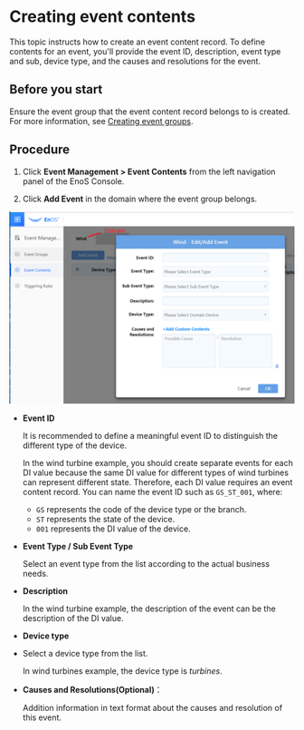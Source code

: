 # Creating event contents

This topic instructs how to create an event content record. To define contents for an event, you'll provide the event ID, description, event type and sub, device type, and the causes and resolutions for the event.

## Before you start

Ensure the event group that the event content record belongs to is created. For more information, see [Creating event groups](create_event_group).

## Procedure

1. Click **Event Management > Event Contents** from the left navigation panel of the EnoS Console.

2. Click **Add Event** in the domain where the event group belongs.

  ![1](/media/create_event_window.png)

  - **Event ID**

    It is recommended to define a meaningful event ID to distinguish the different type of the device.

    In the wind turbine example, you should create separate events for each DI value because the same DI value for different types of wind turbines can represent different state. Therefore, each DI value requires an event content record. You can name the event ID such as `GS_ST_001`, where:

    + `GS` represents the code of the device type or the branch.
    + `ST` represents the state of the device.
    + `001` represents the DI value of the device.

  - **Event Type / Sub Event Type**

    Select an event type from the list according to the actual business needs.

  - **Description**

    In the wind turbine example, the description of the event can be the description of the DI value.

  - **Device type**
  -
    Select a device type from the list.

    In wind turbines example, the device type is _turbines_.   

  - **Causes and Resolutions(Optional)**：
  
    Addition information in text format about the causes and resolution of this event.
